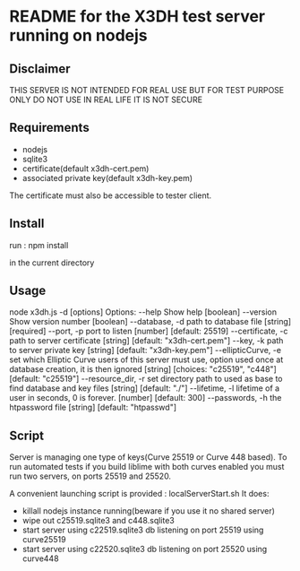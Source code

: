 README for the X3DH test server running on nodejs
=================================================

Disclaimer
-----------
THIS SERVER IS NOT INTENDED FOR REAL USE BUT FOR TEST PURPOSE ONLY
DO NOT USE IN REAL LIFE IT IS NOT SECURE


Requirements
------------
- nodejs
- sqlite3
- certificate(default x3dh-cert.pem)
- associated private key(default x3dh-key.pem)

The certificate must also be accessible to tester client.

Install
-------
run :
npm install

in the current directory


Usage
-----
node x3dh.js -d <path> [options]
Options:
  --help               Show help                                       [boolean]
  --version            Show version number                             [boolean]
  --database, -d       path to database file                 [string] [required]
  --port, -p           port to listen                  [number] [default: 25519]
  --certificate, -c    path to server certificate
                                             [string] [default: "x3dh-cert.pem"]
  --key, -k            path to server private key
                                              [string] [default: "x3dh-key.pem"]
  --ellipticCurve, -e  set which Elliptic Curve users of this server must use,
                       option used once at database creation, it is then ignored
                        [string] [choices: "c25519", "c448"] [default: "c25519"]
  --resource_dir, -r   set directory path to used as base to find database and
                       key files                        [string] [default: "./"]
  --lifetime, -l       lifetime of a user in seconds, 0 is forever.
                                                         [number] [default: 300]
  --passwords, -h      the htpassword file        [string] [default: "htpasswd"]

Script
------
Server is managing one type of keys(Curve 25519 or Curve 448 based).
To run automated tests if you build liblime with both curves enabled you must
run two servers, on ports 25519 and 25520.

A convenient launching script is provided : localServerStart.sh
It does:
- killall nodejs instance running(beware if you use it no shared server)
- wipe out c25519.sqlite3 and c448.sqlite3
- start server using c22519.sqlite3 db listening on port 25519 using curve25519
- start server using c22520.sqlite3 db listening on port 25520 using curve448
